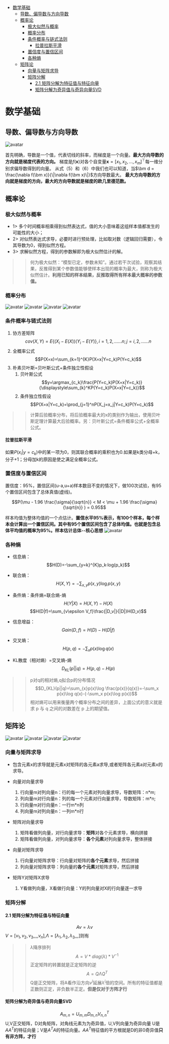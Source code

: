 <!-- TOC -->

- [数学基础](#数学基础)
    - [导数、偏导数与方向导数](#导数偏导数与方向导数)
    - [概率论](#概率论)
        - [极大似然与概率](#极大似然与概率)
        - [概率分布](#概率分布)
        - [条件概率与链式法则](#条件概率与链式法则)
            - [拉普拉斯平滑](#拉普拉斯平滑)
        - [置信度与置信区间](#置信度与置信区间)
        - [各种熵](#各种熵)
    - [矩阵论](#矩阵论)
        - [向量与矩阵求导](#向量与矩阵求导)
        - [矩阵分解](#矩阵分解)
            - [2.1 矩阵分解为特征值与特征向量](#21-矩阵分解为特征值与特征向量)
            - [矩阵分解为奇异值与奇异向量SVD](#矩阵分解为奇异值与奇异向量svd)

<!-- /TOC -->


<a id="markdown-数学基础" name="数学基础"></a>
# 数学基础

<a id="markdown-导数偏导数与方向导数" name="导数偏导数与方向导数"></a>
## 导数、偏导数与方向导数

![avatar](img/37.png)

首先明确，导数是一个值，代表切线的斜率，而梯度是一个向量。**最大方向导数的方向就是梯度代表的方向。**
梯度是$f(\bm x)$对各个自变量$\bm x = [x_1, x_2, ..., x_m]^\top$每一维分别求偏导数得到的向量。
从式（5）和（6）中我们也可以知道，当$\bm d = \frac{\nabla f(\bm x)}{\|\nabla f(\bm x)\|}$方向导数最大。 **最大方向导数的方向就是梯度的方向，最大的方向导数就是梯度的欧几里德范数。**


<a id="markdown-概率论" name="概率论"></a>
## 概率论
<a id="markdown-极大似然与概率" name="极大似然与概率"></a>
### 极大似然与概率
- 1> 多个时间概率相乘得到似然表达式，值的大小意味着这组样本值都发生的可能性的大小；
- 2> 对似然表达式求导，必要时进行预处理，比如取对数（逻辑回归需要），令其导数为0，得到似然方程。
- 3> 求解似然方程，得到的参数解即为极大似然估计的解。
>>何为极大似然：“模型已定，参数未知”。通过若干次试验，观察其结果，反推得到某个参数值能够使样本出现的概率为最大，则称为极大似然估计。**利用已知的样本结果，反推取得所有样本最大概率的参数值。**

<a id="markdown-概率分布" name="概率分布"></a>
### 概率分布
![avatar](img/bern.png)
![avatar](img/er.png)
![avatar](img/gauss.png)
![avatar](img/junyun.png)


<a id="markdown-条件概率与链式法则" name="条件概率与链式法则"></a>
### 条件概率与链式法则
1. 协方差矩阵
$$cov(X,Y)= E\{(X_i-E(X))(Y_i-E(Y)\},i=1,2,……n;j=i,2,……n$$
2. 全概率公式
$$P(X=x)=\sum_{k=1}^{K}P(X=x|Y=c_k)P(Y=c_k)$$
1. 朴素贝叶斯=贝叶斯公式+条件独立性假设
   1. 贝叶斯公式
   $$y=\argmax_{c_k}\frac{P(Y=c_k)P(X=x|Y=c_k)}{\displaystyle\sum_{k}^KP(Y=c_k)P(X=x|Y=c_k)}$$
   1. 条件独立性假设
   $$P(X=x|Y=c_k)=\prod_{j=1}^nP(X_j=x_j|Y=c_k)P(Y=c_k)$$

>>计算后验概率分布，将后验概率最大的x的类别作为输出，使用贝叶斯定理计算最大后验概率。另：贝叶斯公式=条件概率公式+全概率公式。

<a id="markdown-拉普拉斯平滑" name="拉普拉斯平滑"></a>
#### 拉普拉斯平滑
 如果$P(x_i|y=c_k)$中的某一项为0，则其联合概率的乘积也为0.如果是k类分母+k，分子+1；分母加k的原因是使之满足全概率公式。

<a id="markdown-置信度与置信区间" name="置信度与置信区间"></a>
### 置信度与置信区间

置信度：95%，置信区间(u-a,u+a)样本数目不变的情况下，做100次试验，有95个置信区间包含了总体真值(虚线)。

$$P(\mu - 1.96 \frac{\sigma}{\sqrt{n}} < M < \mu + 1.96 \frac{\sigma}{\sqrt{n}} ) = 0.95$$

样本均值为整体均值的一个点估计。**置信水平95%表示，有100个样本，每个样本会计算出一个置信区间。其中有95个置信区间包含了总体均值。也就是包含总体平均值的概率为95%。样本估计总体--核心思想**
![avatar](img/zhixindu.gif)


<a id="markdown-各种熵" name="各种熵"></a>
### 各种熵

- 信息熵：
  $$H(D)=-\sum_{y=k}^{K}p_k·log(p_k)$$

- 联合熵：
  $$H(X,Y)=-\sum_{x,y}p(x,y)\log p(x,y)$$

- 条件熵：条件熵=联合熵-熵
  $$H(Y|X)=H(X,Y)-H(X)$$
  $$H(D|f)=\sum_{v\epsilon V_f}\frac{|D_v|}{|D|}H(D_v)$$
- 信息增益：
  $$Gain(D,f)=H(D)-H(D|f)$$
- 交叉熵：
$$H(p,q)=-\sum_x p(x)\log q(x)$$
- KL散度（相对熵）=交叉熵-熵
$$D_{KL}(p||q)=H(p,q)-H(p)$$
>>p对q的相对熵,q拟合p的分布情况
$$D_{KL}(p||q)=\sum_{x}p(x)\log \frac{p(x)}{q(x)}=-\sum_x p(x)\log q(x)-(-\sum_x p(x)\log p(x))$$
相对熵可以用来衡量两个概率分布之间的差异，上面公式的意义就是求 p 与 q 之间的对数差在 p 上的期望值。

<a id="markdown-矩阵论" name="矩阵论"></a>
## 矩阵论
![avatar](img/Matrix.png)
![avatar](img/Matrix2.png)
![avatar](img/Matrix3.png)
![avatar](img/Matrix4.png)
<a id="markdown-向量与矩阵求导" name="向量与矩阵求导"></a>
### 向量与矩阵求导
- 包含元素x的求导就是元素x对矩阵的各元素a求导,或者矩阵各元素a对元素x的求导。
- 向量对向量求导
  1. 行向量m对列向量n：行的每一个元素对列向量求导，导数矩阵：n*m;
  2. 列向量m对行向量n：列的每一个元素对行向量求导，导数矩阵：m*n;
  3. 行向量m对行向量n：一行m*n列
  4. 列向量m对列向量n：一列m*n行

- 矩阵对向量求导
  1. 矩阵看做列向量，对行向量求导：**矩阵**对各个元素求导，横向拼接
  2. 矩阵看做列向量，对列向量求导：**各个元素**对列向量求导，整体拼接

- 向量对矩阵求导
  1. 行向量对矩阵求导：行向量对矩阵的**各个元素**求导，然后拼接
  2. 列向量对矩阵求导：列向量的**各个元素**对矩阵求导，然后拼接

- 矩阵Y对矩阵X求导
  1. Y看做列向量，X看做行向量：Y的列向量对X的行向量逐一求导

<a id="markdown-矩阵分解" name="矩阵分解"></a>
### 矩阵分解
<a id="markdown-21-矩阵分解为特征值与特征向量" name="21-矩阵分解为特征值与特征向量"></a>
#### 2.1 矩阵分解为特征值与特征向量
$$Av=\lambda v$$
$V=[v_1,v_2,v_3,,,,v_n]$,$\Lambda=[\lambda_1,\lambda_2,\lambda_3,,,]$则有
>>$\lambda$降序排列
$$A=V * diag(\lambda)*V^{-1}$$
>>正定矩阵的转置就是正定矩阵的逆
$$A=Q \Lambda Q^{T}$$
Q是正交矩阵，将A看作沿方向$v^i$延展$\lambda ^i$倍的空间。所有的特征值都是正数则正定，非负数半正定。**但是仅对于方阵才行**

<a id="markdown-矩阵分解为奇异值与奇异向量svd" name="矩阵分解为奇异值与奇异向量svd"></a>
#### 矩阵分解为奇异值与奇异向量SVD
$$A_{m,n}=U_{m,m}D_{m,n}V^T_{n,n}$$
U,V正交矩阵，D对角矩阵，对角线元素为为奇异值，U,V列向量为奇异向量
U是$AA^T$的特征向量；V是$A^TA$的特征向量。$AA^T$特征值的平方根就是D的非0奇异值**只有非方阵，才行**
